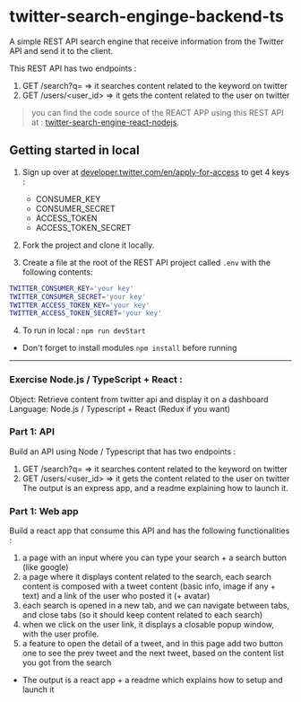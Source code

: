 # twitter-search-enginge-backend-ts

A simple REST API search engine that receive information from the Twitter API and send it to the client.

This REST API has two endpoints :

1. GET /search?q=<keyword> => it searches content related to the keyword on twitter
2. GET /users/<user_id> => it gets the content related to the user on twitter

> you can find the code source of the REACT APP using this REST API at : [twitter-search-engine-react-nodejs](https://twitter-engine-react-nodejs.herokuapp.com/).

## Getting started in local

1. Sign up over at [developer.twitter.com/en/apply-for-access](https://developer.twitter.com/en/apply-for-access) to get 4 keys :

   - CONSUMER_KEY
   - CONSUMER_SECRET
   - ACCESS_TOKEN
   - ACCESS_TOKEN_SECRET

2. Fork the project and clone it locally.
3. Create a file at the root of the REST API project called `.env` with the following contents:

```sh
TWITTER_CONSUMER_KEY='your key'
TWITTER_CONSUMER_SECRET='your key'
TWITTER_ACCESS_TOKEN_KEY='your key'
TWITTER_ACCESS_TOKEN_SECRET='your key'
```

4. To run in local : `npm run devStart`

- Don't forget to install modules `npm install` before running

---

### Exercise Node.js / TypeScript + React :

Object: Retrieve content from twitter api and display it on a dashboard Language: Node.js / Typescript + React (Redux if you want)

### Part 1: API

Build an API using Node / Typescript that has two endpoints :

1. GET /search?q=<keyword> => it searches content related to the keyword on twitter
2. GET /users/<user_id> => it gets the content related to the user on twitter
   The output is an express app, and a readme explaining how to launch it.

### Part 1: Web app

Build a react app that consume this API and has the following functionalities :

1. a page with an input where you can type your search + a search button (like google)
2. a page where it displays content related to the search, each search content is composed with a tweet content (basic info, image if any + text) and a link of the user who posted it (+ avatar)
3. each search is opened in a new tab, and we can navigate between tabs, and close tabs (so it should keep content related to each search)
4. when we click on the user link, it displays a closable popup window, with the user profile.
5. a feature to open the detail of a tweet, and in this page add two button one to see the prev tweet and the next tweet, based on the content list you got from the search

- The output is a react app + a readme which explains how to setup and launch it
